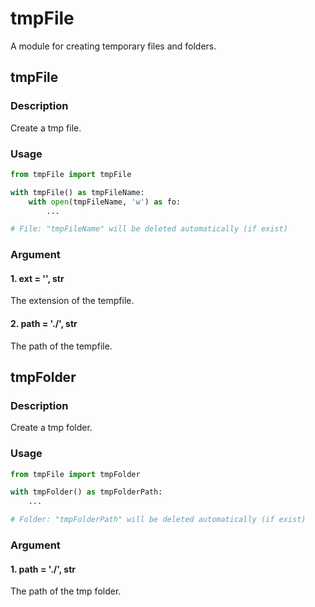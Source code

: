 # tmpFile

A module for creating temporary files and folders.

## tmpFile

### Description

Create a tmp file.

### Usage

``` Python
from tmpFile import tmpFile

with tmpFile() as tmpFileName:
    with open(tmpFileName, 'w') as fo:
        ...

# File: "tmpFileName" will be deleted automatically (if exist)
```

### Argument

#### 1. ext = '', str

The extension of the tempfile.

#### 2. path = './', str

The path of the tempfile.

## tmpFolder

### Description

Create a tmp folder.

### Usage

``` Python
from tmpFile import tmpFolder

with tmpFolder() as tmpFolderPath:
    ...

# Folder: "tmpFolderPath" will be deleted automatically (if exist)
```

### Argument

#### 1. path = './', str

The path of the tmp folder.
